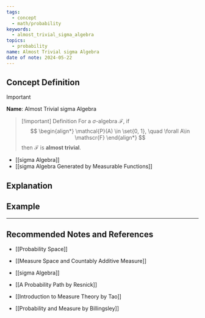 ```yaml
---
tags:
  - concept
  - math/probability
keywords:
  - almost_trivial_sigma_algebra
topics:
  - probability
name: Almost Trivial sigma Algebra
date of note: 2024-05-22
---
```


## Concept Definition

>[!important]
>**Name**: Almost Trivial sigma Algebra


>[!important] Definition
>For a $\sigma$-algebra $\mathscr{F}$, if 
>$$
> \begin{align*}
> \mathcal{P}(A) \in \set{0, 1}, \quad \forall A\in \mathscr{F}
> \end{align*}
>$$ 
>  then $\mathscr{F}$ is **almost trivial**. 

- [[sigma Algebra]]
- [[sigma Algebra Generated by Measurable Functions]]



## Explanation



## Example













-----------
##  Recommended Notes and References

- [[Probability Space]]
- [[Measure Space and Countably Additive Measure]]
- [[sigma Algebra]]




- [[A Probability Path by Resnick]]
- [[Introduction to Measure Theory by Tao]]
- [[Probability and Measure by Billingsley]]